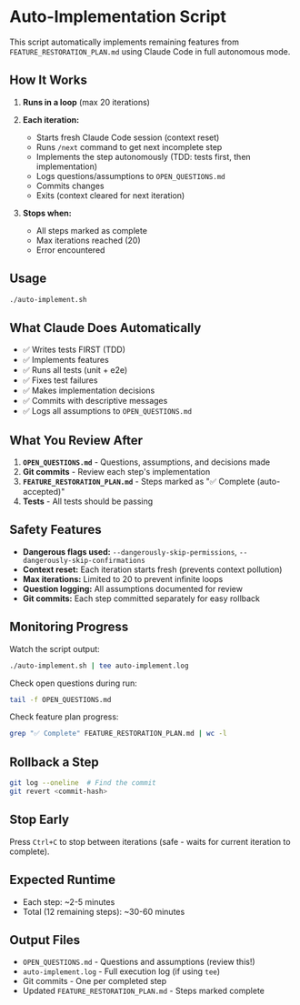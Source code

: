 # Auto-Implementation Script

This script automatically implements remaining features from `FEATURE_RESTORATION_PLAN.md` using Claude Code in full autonomous mode.

## How It Works

1. **Runs in a loop** (max 20 iterations)
2. **Each iteration:**
   - Starts fresh Claude Code session (context reset)
   - Runs `/next` command to get next incomplete step
   - Implements the step autonomously (TDD: tests first, then implementation)
   - Logs questions/assumptions to `OPEN_QUESTIONS.md`
   - Commits changes
   - Exits (context cleared for next iteration)

3. **Stops when:**
   - All steps marked as complete
   - Max iterations reached (20)
   - Error encountered

## Usage

```bash
./auto-implement.sh
```

## What Claude Does Automatically

- ✅ Writes tests FIRST (TDD)
- ✅ Implements features
- ✅ Runs all tests (unit + e2e)
- ✅ Fixes test failures
- ✅ Makes implementation decisions
- ✅ Commits with descriptive messages
- ✅ Logs all assumptions to `OPEN_QUESTIONS.md`

## What You Review After

1. **`OPEN_QUESTIONS.md`** - Questions, assumptions, and decisions made
2. **Git commits** - Review each step's implementation
3. **`FEATURE_RESTORATION_PLAN.md`** - Steps marked as "✅ Complete (auto-accepted)"
4. **Tests** - All tests should be passing

## Safety Features

- **Dangerous flags used:** `--dangerously-skip-permissions`, `--dangerously-skip-confirmations`
- **Context reset:** Each iteration starts fresh (prevents context pollution)
- **Max iterations:** Limited to 20 to prevent infinite loops
- **Question logging:** All assumptions documented for review
- **Git commits:** Each step committed separately for easy rollback

## Monitoring Progress

Watch the script output:
```bash
./auto-implement.sh | tee auto-implement.log
```

Check open questions during run:
```bash
tail -f OPEN_QUESTIONS.md
```

Check feature plan progress:
```bash
grep "✅ Complete" FEATURE_RESTORATION_PLAN.md | wc -l
```

## Rollback a Step

```bash
git log --oneline  # Find the commit
git revert <commit-hash>
```

## Stop Early

Press `Ctrl+C` to stop between iterations (safe - waits for current iteration to complete).

## Expected Runtime

- Each step: ~2-5 minutes
- Total (12 remaining steps): ~30-60 minutes

## Output Files

- `OPEN_QUESTIONS.md` - Questions and assumptions (review this!)
- `auto-implement.log` - Full execution log (if using `tee`)
- Git commits - One per completed step
- Updated `FEATURE_RESTORATION_PLAN.md` - Steps marked complete
